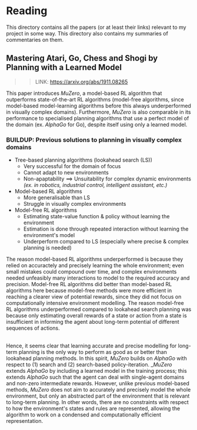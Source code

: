 # Reading
This directory contains all the papers (or at least their links) relevant to my project in some way. This directory also contains my summaries of commentaries on them.

## Mastering Atari, Go, Chess and Shogi by Planning with a Learned Model

>> LINK: https://arxiv.org/abs/1911.08265

This paper introduces _MuZero_, a model-based RL algorithm that outperforms state-of-the-art RL algorithms (model-free algorithms, since model-based model-learning algorithms before this always underperformed in visually complex domains). Furthermore, _MuZero_ is also comparable in its performance to specialised planning algorithms that use a perfect model of the domain (ex. _AlphaGo_ for Go), despite itself using only a learned model.

### BUILDUP: Previous solutions to planning in visually complex domains
- Tree-based planning algorithms (lookahead search (LS))
    - Very successful for the domain of focus
    - Cannot adapt to new environments
    - Non-apaptability $\implies$ Unsuitability for complex dynamic environments<br> _(ex. in robotics, industrial control, intelligent assistant, etc.)_
- Model-based RL algorithms
    - More generalisable than LS
    - Struggle in visually complex environments
- Model-free RL algorithms
    - Estimating state-value function & policy without learning the environment
    - Estimation is done through repeated interaction without learning the environment's model
    - Underperform compared to LS (especially where precise & complex planning is needed)

The reason model-based RL algorithms underperformed is because they relied on accuractely and precisely learning the whole environment; even small mistakes could compound over time, and complex environments needed unfeasibly many interactions to model to the required accuracy and precision. Model-free RL algorithms did better than model-based RL algorithms here because model-free methods were more efficient in reaching a clearer view of potential rewards, since they did not focus on computationally intensive environment modelling. The reason model-free RL algorithms underperformed compared to lookahead search planning was because only estimating overall rewards of a state or action from a state is insufficient in informing the agent about long-term potential of different sequences of actions.
<br><br>

Hence, it seems clear that learning accurate and precise modelling for long-term planning is the only way to perform as good as or better than lookahead planning methods. In this spirit, _MuZero_ builds on _AlphaGo_ with respect to (1) search and (2) search-based policy-iteration. __MuZero_ extends _AlphaGo_ by including a learned model in the training process; this extends _AlphaGo_ such that the agent can deal with single-agent domains and non-zero intermediate rewards. However, unlike previous model-based methods, _MuZero_ does not aim to accurately and precisely model the whole environment, but only an abstracted part of the environment that is relevant to long-term planning. In other words, there are no constraints with respect to how the environment's states and rules are represented, allowing the algorithm to work on a condensed and computationally efficient representation.
